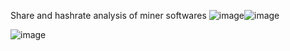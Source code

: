 Share and hashrate analysis of miner softwares
![image](https://github.com/user-attachments/assets/c25a4191-7f0d-42fd-90f8-b3c669534598)![image](https://github.com/user-attachments/assets/e83f101b-205d-4993-bf5b-6616a36a60ec)

![image](https://github.com/user-attachments/assets/5f49796b-9152-48f3-bd51-f21a79dfecf9)
